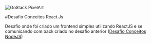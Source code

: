 ![GoStack PixelArt](https://i.imgur.com/PvS86IK.png)

#Desafio Conceitos React.Js

Desafio onde foi criado um frontend simples utilizando ReactJS e se comunicando com back criado no desafio anterior ([Desafio Conceitos NodeJS](https://github.com/madplatypus/desafio-conceitos-node))
